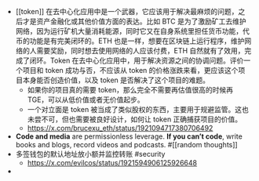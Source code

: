 - [[token]] 在去中心化应用中是一个武器，它应该用于解决最麻烦的问题，之后才是资产金融化或其他价值方面的表达。比如 BTC 是为了激励矿工去维护网络，因为运行矿机大量消耗能源，同时它又在自身系统里担任货币功能，代币的功能是有完美闭环的。ETH 也是一样，想要在区块链上运行程序，维护网络的人需要奖励，同时想去使用网络的人应该付费，ETH 自然就有了效用，完成了闭环。Token 在去中心化应用中，用于解决资源之间的协调问题。评价一个项目和 token 成功与否，不应该从 token 的价格涨跌来看，更应该这个项目本身能否创造价值，以及 token 是否解决了这个项目的难题。
	- 如果你的项目真的需要 token，那么完全不需要再估值很高的时候再 TGE，可以从低价值或者无价值起步。
	- 一个对立面是 token 被当成了类似股权的东西，主要用于规避监管。这也未尝不可，但也需要被良好设计，如何让 token 正确捕获项目的价值。
	- https://x.com/brucexu_eth/status/1921094717380706492
- **Code and media** are permissionless leverage.
   **If you can’t code**, write books and blogs, record videos and podcasts. #[[random thoughts]]
- 多签钱包的默认地址放小额并监控转账 #security
	- https://x.com/evilcos/status/1921594906125926648
-